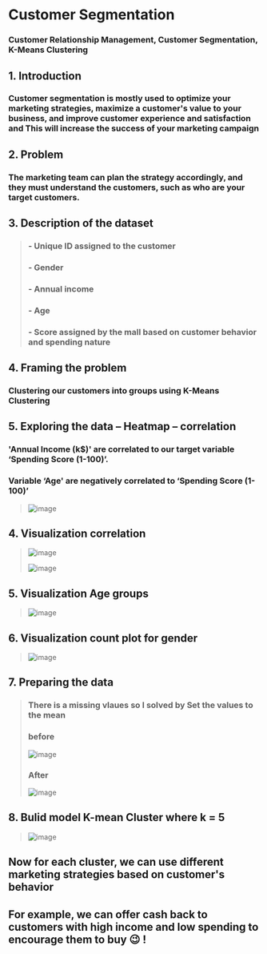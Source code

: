 # Customer Segmentation
### Customer Relationship Management, Customer Segmentation, K-Means Clustering 


## **1. Introduction**
### **Customer segmentation is mostly used to optimize your marketing strategies, maximize a customer's value to your business, and improve customer experience and satisfaction and This will increase the success of your marketing campaign**


## **2. Problem**
### **The marketing team can plan the strategy accordingly, and they must understand the customers, such as who are your target customers.**


## **3. Description of the dataset**
> ###  - Unique ID assigned to the customer
> ###  - Gender
> ###  - Annual income
> ###  - Age
> ###  - Score assigned by the mall based on customer behavior and spending nature

## **4. Framing the problem**
### **Clustering our customers into groups using  K-Means Clustering** 


## **5. Exploring the data – Heatmap – correlation**

### **'Annual Income (k$)' are correlated to our target variable ‘Spending Score (1-100)’.** 
### **Variable ‘Age' are negatively correlated to ‘Spending Score (1-100)’** 

>
> ![image](https://user-images.githubusercontent.com/69022024/164135066-2dcda08d-8e1e-44b3-a6a0-e71a98f6f4ff.png)
>

## **4. Visualization correlation**

> 
> ![image](https://user-images.githubusercontent.com/69022024/164135154-bd5b1c15-13b9-4f46-81dc-735a8400913a.png)
> 
> ![image](https://user-images.githubusercontent.com/69022024/164135177-df71a811-efff-4114-9213-a319ba3a4a1d.png)
>

## **5. Visualization Age groups**
>
> ![image](https://user-images.githubusercontent.com/69022024/164135251-f0499f1f-b5da-4621-9950-ccb7599aa47e.png)
>

## **6. Visualization count plot for gender**
>
> ![image](https://user-images.githubusercontent.com/69022024/164135360-f5fa1b0d-bcb9-476a-8274-333e44c46f20.png)
>

## **7. Preparing the data**
>
> ### **There is a missing vlaues so I solved by Set the values to the mean**
> 
> ### **before**
> 
> ![image](https://user-images.githubusercontent.com/69022024/164135431-1da5c55f-b770-4c1a-b0de-d08e508b7585.png)
> 
> ### **After**
> ![image](https://user-images.githubusercontent.com/69022024/164135462-d8e6d16b-029c-49d8-b914-19a939a75a54.png)
>


## **8. Bulid model K-mean Cluster where k = 5**
>
> ![image](https://user-images.githubusercontent.com/69022024/164135622-a1aa51f8-84ce-4755-a4b2-0db9569624f9.png)
>

## **Now for each cluster, we can use different marketing strategies based on customer's behavior**
## **For example, we can offer cash back to customers with high income and low spending to encourage them to buy :wink: !**









